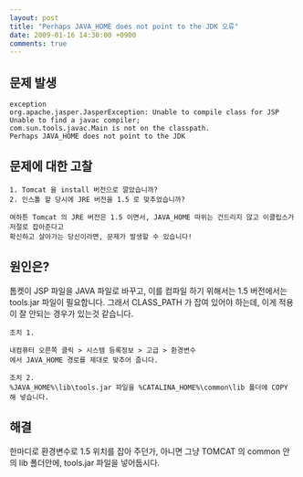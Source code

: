 ```yaml
---
layout: post
title: "Perhaps JAVA_HOME does not point to the JDK 오류"
date: 2009-01-16 14:30:00 +0900
comments: true
---
```


<!--# Perhaps JAVA_HOME does not point to the JDK 오류-->

문제 발생
---
```
exception
org.apache.jasper.JasperException: Unable to compile class for JSP
Unable to find a javac compiler;
com.sun.tools.javac.Main is not on the classpath.
Perhaps JAVA_HOME does not point to the JDK
```


문제에 대한 고찰
---
```
1. Tomcat 을 install 버전으로 깔았습니까?
2. 인스톨 할 당시에 JRE 버전을 1.5 로 맞추었습니까?

여하튼 Tomcat 의 JRE 버전은 1.5 이면서, JAVA_HOME 따위는 건드리지 않고 이클립스가 저절로 잡아준다고
확신하고 살아가는 당신이라면, 문제가 발생할 수 있습니다!
```


원인은?
---

톰켓이 JSP 파일을 JAVA 파일로 바꾸고, 이를 컴파일 하기 위해서는 1.5 버전에서는 tools.jar 파일이 필요합니다.
그래서 CLASS_PATH 가 잡여 있어야 하는데, 이게 적용이 잘 안되는 경우가 있는것 같습니다.

```
조치 1.

내컴퓨터 오른쪽 클릭 > 시스템 등록정보 > 고급 > 환경변수
에서 JAVA_HOME 경로를 제대로 맞추어 줍니다.

조치 2.
%JAVA_HOME%\lib\tools.jar 파일을 %CATALINA_HOME%\common\lib 폴더에 COPY 해 넣습니다.
```

해결
---

한마디로 환경변수로 1.5 위치를 잡아 주던가, 아니면 그냥 TOMCAT 의 common 안의 lib 폴더안에, tools.jar 파일을 넣어둡시다.
